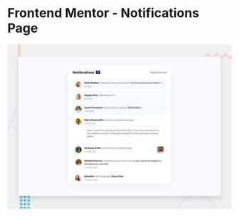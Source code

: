 # Frontend Mentor - Notifications Page
![Design preview for the notifications page challenge](./design/desktop-preview.jpg)
